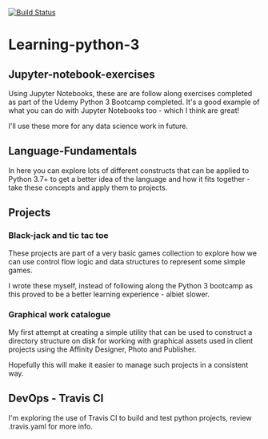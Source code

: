 [![Build Status](https://travis-ci.com/chidgey/learning-python-3.svg?branch=master)](https://travis-ci.com/chidgey/learning-python-3)

# Learning-python-3

## Jupyter-notebook-exercises
Using Jupyter Notebooks, these are are follow along exercises completed as part of the Udemy Python 3 Bootcamp completed. It's a good example of what you can do with Jupyter Notebooks too - which I think are great!

I'll use these more for any data science work in future.

## Language-Fundamentals
In here you can explore lots of different constructs that can be applied to Python 3.7+ to get a better idea of the language and how it fits together - take these concepts and apply them to projects.

## Projects

### Black-jack and tic tac toe
These projects are part of a very basic games collection to explore how we can use control flow logic and data structures to represent some simple games.

I wrote these myself, instead of following along the Python 3 bootcamp as this proved to be a better learning experience - albiet slower.

### Graphical work catalogue
My first attempt at creating a simple utility that can be used to construct a directory structure on disk for working with graphical assets used in client projects using the Affinity Designer, Photo and Publisher.

Hopefully this will make it easier to manage such projects in a consistent way.

## DevOps - Travis CI
I'm exploring the use of Travis CI to build and test python projects, review .travis.yaml for more info.
